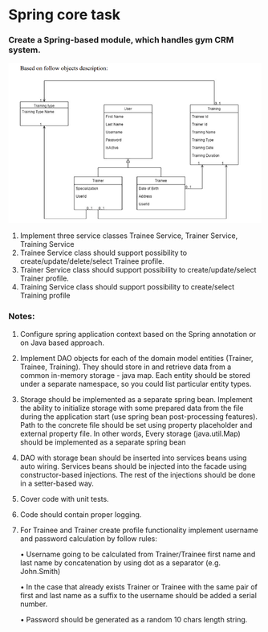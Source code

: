# Spring core task

### Create a Spring-based module, which handles gym CRM system.

![img.png](img.png)

1. Implement three service classes Trainee Service, Trainer Service, Training Service
2. Trainee Service class should support possibility to create/update/delete/select Trainee
   profile.
3. Trainer Service class should support possibility to create/update/select Trainer profile.
4. Training Service class should support possibility to create/select Training profile

### Notes:
1. Configure spring application context based on the Spring annotation or on Java based
   approach.
2. Implement DAO objects for each of the domain model entities (Trainer, Trainee,
   Training). They should store in and retrieve data from a common in-memory storage -
   java map. Each entity should be stored under a separate namespace, so you could list
   particular entity types.
3. Storage should be implemented as a separate spring bean. Implement the ability to
   initialize storage with some prepared data from the file during the application start (use
   spring bean post-processing features). Path to the concrete file should be set using property placeholder and external property file. In other words, Every storage
   (java.util.Map) should be implemented as a separate spring bean
4. DAO with storage bean should be inserted into services beans using auto wiring. Services
   beans should be injected into the facade using constructor-based injections. The rest of
   the injections should be done in a setter-based way.
5. Cover code with unit tests.
6. Code should contain proper logging.
7. For Trainee and Trainer create profile functionality implement username and password
   calculation by follow rules:

   • Username going to be calculated from Trainer/Trainee first name and last name
   by concatenation by using dot as a separator (e.g. John.Smith)

   • In the case that already exists Trainer or Trainee with the same pair of first and
   last name as a suffix to the username should be added a serial number.

   • Password should be generated as a random 10 chars length string.